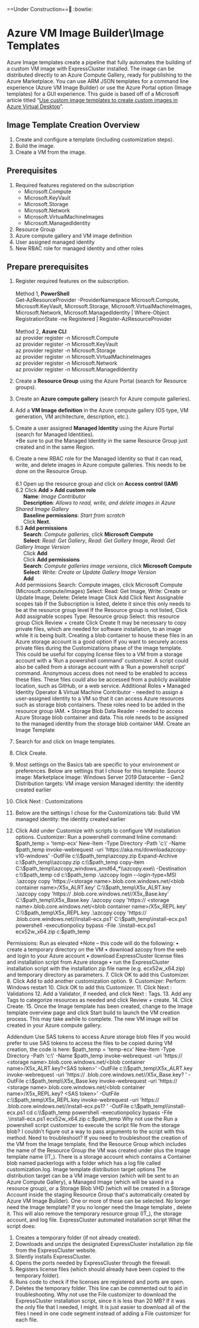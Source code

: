 ==Under Construction==:construction: :bowtie:

# Azure VM Image Builder\Image Templates
Azure Image templates create a pipeline that fully automates the building of a custom VM image with ExpressCluster installed. The image can be distributed directly to an Azure Compute Gallery, ready for publishing to the Azure Marketplace. You can use ARM JSON templates for a command line experience (Azure VM Image Builder) or use the Azure Portal option (Image templates) for a GUI experience.
This guide is based off of a Microsoft article titled “[Use custom image templates to create custom images in Azure Virtual Desktop](https://learn.microsoft.com/en-us/azure/virtual-desktop/create-custom-image-templates)”.    
## Image Template Creation Overview
1.	Create and configure a template (including customization steps).
2.	Build the image.
3.	Create a VM from the image.
## Prerequisites
1.	Required features registered on the subscription
    -	Microsoft.Compute
    -	Microsoft.KeyVault
    -	Microsoft.Storage
    -	Microsoft.Network
    -	Microsoft.VirtualMachineImages
    -	Microsoft.ManagedIdentity
2.	Resource Group
3.	Azure compute gallery and VM image definition
4.	User assigned managed identity
5.	New RBAC role for managed identity and other roles
## Prepare prerequisites
1.	Register required features on the subscription.    
&nbsp;  
Method 1, **PowerShell**    
Get-AzResourceProvider -ProviderNamespace Microsoft.Compute, Microsoft.KeyVault, Microsoft.Storage, Microsoft.VirtualMachineImages, Microsoft.Network, Microsoft.ManagedIdentity |
 Where-Object RegistrationState -ne Registered | Register-AzResourceProvider    
&nbsp;  
Method 2, **Azure CLI**    
az provider register -n Microsoft.Compute    
az provider register -n Microsoft.KeyVault    
az provider register -n Microsoft.Storage    
az provider register -n Microsoft.VirtualMachineImages    
az provider register -n Microsoft.Network    
az provider register -n Microsoft.ManagedIdentity    

2.	Create a **Resource Group** using the Azure Portal (search for Resource groups).
3.	Create an **Azure compute gallery** (search for Azure compute galleries).
4.	Add a **VM Image definition** in the Azure compute gallery (OS type, VM generation, VM architecture, description, etc.).
5.	Create a user assigned **Managed Identity** using the Azure Portal (search for Managed Identities).    
\*Be sure to put the Managed Identity in the same Resource Group just created and in the same Region.
6.	Create a new RBAC role for the Managed Identity so that it can read, write, and delete images in Azure compute galleries. This needs to be done on the Resource Group.    
&nbsp;  
6.1	Open up the resource group and click on **Access control (IAM)**    
6.2	Click **Add > Add custom role**    
&emsp;&ensp;**Name**: _Image Contributor_    
&emsp;&ensp;**Description**: _Allows to read, write, and delete images in Azure Shared Image Gallery_    
&emsp;&ensp;**Baseline permissions**: _Start from scratch_    
&emsp;&ensp;Click **Next**.    
6.3	**Add permissions**    
&emsp;&ensp;**Search**: _Compute galleries_, click **Microsoft Compute**    
&emsp;&ensp;**Select**: _Read: Get Gallery_, _Read: Get Gallery Image_,  _Read: Get Gallery Image Version_    
&emsp;&ensp;Click **Add**    
&emsp;&ensp;Click **Add permissions**    
&emsp;&ensp;**Search**: _Compute galleries image versions_, click **Microsoft Compute**    
&emsp;&ensp;**Select**: _Write: Create or Update Gallery Image Version_    
&emsp;&ensp;**Add**    
Add permissions
Search: Compute images, click Microsoft Compute (Microsoft.compute/images)
Select: Read: Get Image, Write: Create or Update Image, Delete: Delete Image
Click Add
Click Next
Assignable scopes tab
If the Subscription is listed, delete it since this only needs to be at the resource group level
If the Resource group is not listed, Click Add assignable scopes
Type: Resource group
Select: this resource group
Click Review + create
Click Create
It may be necessary to copy private files, which are needed for software installation, to an image while it is being built. Creating a blob container to house these files in an Azure storage account is a good option If you want to securely access private files during the Customizations phase of the image template. This could be useful for copying license files to a VM from a storage account with a ‘Run a powershell command’ customizer. A script could also be called from a storage account with a ‘Run a powershell script’ command. Anonymous access does not need to be enabled to access these files. These files could also be accessed from a publicly available location, such as GitHub, or a web service.
Additional Roles
•	Managed Identity Operator & Virtual Machine Contributor - needed to assign a user-assigned identity to a VM so that it can access Azure resources such as storage blob containers. These roles need to be added in the resource group IAM.
•	Storage Blob Data Reader - needed to access Azure Storage blob container and data. This role needs to be assigned to the managed identity from the storage blob container IAM.
Create an Image Template
1.	Search for and click on Image templates.
2.	Click Create.
3.	Most settings on the Basics tab are specific to your environment or preferences. Below are settings that I chose for this template:
Source image: Marketplace
Image: Windows Server 2019 Datacenter – Gen2
Distribution targets: VM image version
Managed identity: the identity created earlier
4.	Click Next : Customizations
5.	Below are the settings I chose for the Customizations tab:
Build VM managed identity: the identity created earlier
6.	Click Add under Customize with scripts to configure VM installation options.
Customizer: Run a powershell command
Inline command: 
$path_temp = 'temp-ecx'
New-Item -Type Directory -Path  'c:\\' -Name $path_temp
invoke-webrequest -uri 'https://aka.ms/downloadazcopy-v10-windows' -OutFile c:\\$path_temp\\azcopy.zip
Expand-Archive c:\\$path_temp\\azcopy.zip c:\\$path_temp
copy-item C:\\$path_temp\\azcopy_windows_amd64_*\\azcopy.exe\\ -Destination c:\\$path_temp
cd c:\\$path_temp
.\azcopy login --login-type=MSI
.\azcopy copy 'https://<storage name>.blob.core.windows.net/<blob container name>/X5x_ALRT.key' C:\\$path_temp\\X5x_ALRT.key
.\azcopy copy 'https:// <storage name>.blob.core.windows.net/<blob container name>/X5x_Base.key' C:\\$path_temp\\X5x_Base.key
.\azcopy copy 'https:// <storage name>.blob.core.windows.net/<blob container name>/X5x_REPL.key' C:\\$path_temp\\X5x_REPL.key
.\azcopy copy 'https:// <storage name>.blob.core.windows.net/<blob container name>/install-ecx.ps1' C:\\$path_temp\\install-ecx.ps1
powershell -executionpolicy bypass -File .\install-ecx.ps1 ecx52w_x64.zip c:\$path_temp

Permissions: Run as elevated
*Note – this code will do the following:
•	create a temporary directory on the VM
•	download azcopy from the web and login to your Azure account
•	download ExpressCluster license files and installation script from Azure storage
•	run the ExpressCluster installation script with the installation zip file name (e.g.  ecx52w_x64.zip) and temporary directory as parameters.
7.	Click OK to add this Customizer.
8.	Click Add to add another customization option.
9.	Customizer: Perform Windows restart
10.	Click OK to add this Customizer.
11.	Click Next : Validations
12.	Add a Validator, if needed, and click Next : Tags.
13.	Add any Tags to categorize resources as needed and click Review + create.
14.	Click Create.
15.	Once the Image template has been created, change to the Image template overview page and click Start build to launch the VM creation process. This may take awhile to complete.
The new VM image will be created in your Azure compute gallery.

Addendum
Use SAS tokens to access Azure storage blob files
If you would prefer to use SAS tokens to access the files to be copied during VM creation, the code is here:
$path_temp = 'temp-ecx'
New-Item -Type Directory -Path  'c:\\' -Name $path_temp
invoke-webrequest -uri 'https:// <storage name>.blob.core.windows.net/<blob container name>/X5x_ALRT.key?<SAS token>' -OutFile c:\\$path_temp\\X5x_ALRT.key
invoke-webrequest -uri 'https:// <storage name>.blob.core.windows.net/<blob container name>/X5x_Base.key? <SAS token>' -OutFile c:\\$path_temp\\X5x_Base.key
invoke-webrequest -uri 'https:// <storage name>.blob.core.windows.net/<blob container name>/X5x_REPL.key? <SAS token>' -OutFile c:\\$path_temp\\X5x_REPL.key
invoke-webrequest -uri 'https:// <storage name>.blob.core.windows.net/<blob container name>/install-ecx.ps1? <SAS token>' -OutFile c:\\$path_temp\\install-ecx.ps1
cd c:\\$path_temp
powershell -executionpolicy bypass -File .\install-ecx.ps1 ecx52w_x64.zip c:\$path_temp
Why not use the Run a powershell script customizer to execute the script file from the storage blob?
I couldn’t figure out a way to pass arguments to the script with this method.
Need to troubleshoot?
If you need to troubleshoot the creation of the VM from the Image template, find the Resource Group which includes the name of the Resource Group the VM was created under plus the Image template name (IT_<resource group created under>_<Image template name>_<long string>). There is a storage account which contains a Container blob named packerlogs with a folder which has a log file called customization.log.
Image template distribution target options
The distribution target can be a VM image version (which will be sent to an Azure Compute Gallery), a Managed Image (which will be saved in a resource group), or a Storage Blob VHD (which will be created in a Storage Account inside the staging Resource Group that's automatically created by Azure VM Image Builder). One or more of these can be selected.
No longer need the Image template?
If you no longer need the Image template , delete it. This will also remove the temporary resource group (IT_<resource group created under>_<Image template name>_<long string>), the storage account, and log file.
ExpressCluster automated installation script
What the script does:
1.	Creates a temporary folder (if not already created).
2.	Downloads and unzips the designated ExpressCluster installation zip file from the ExpressCluster website.
3.	Silently installs ExpressCluster.
4.	Opens the ports needed by ExpressCluster through the firewall.
5.	Registers license files (which should already have been copied to the temporary folder).
6.	Runs code to check if the licenses are registered and ports are open.
7.	Deletes the temporary folder. This line can be commented out to aid in troubleshooting.
Why not use the File customizer to download the ExpressCluster installation script, since it is less than 20 MB?
If it was the only file that I needed, I might. It is just easier to download all of the files I need in one code segment instead of adding a File customizer for each file.

